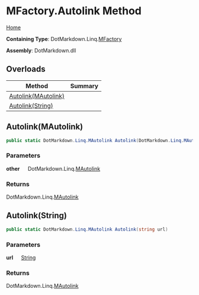 # MFactory\.Autolink Method

[Home](../../../../README.md)

**Containing Type**: DotMarkdown\.Linq\.[MFactory](../README.md)

**Assembly**: DotMarkdown\.dll

## Overloads

| Method | Summary |
| ------ | ------- |
| [Autolink(MAutolink)](#DotMarkdown_Linq_MFactory_Autolink_DotMarkdown_Linq_MAutolink_) | |
| [Autolink(String)](#DotMarkdown_Linq_MFactory_Autolink_System_String_) | |

## Autolink\(MAutolink\) <a name="DotMarkdown_Linq_MFactory_Autolink_DotMarkdown_Linq_MAutolink_"></a>

```csharp
public static DotMarkdown.Linq.MAutolink Autolink(DotMarkdown.Linq.MAutolink other)
```

### Parameters

**other** &emsp; DotMarkdown\.Linq\.[MAutolink](../../MAutolink/README.md)

### Returns

DotMarkdown\.Linq\.[MAutolink](../../MAutolink/README.md)

## Autolink\(String\) <a name="DotMarkdown_Linq_MFactory_Autolink_System_String_"></a>

```csharp
public static DotMarkdown.Linq.MAutolink Autolink(string url)
```

### Parameters

**url** &emsp; [String](https://docs.microsoft.com/en-us/dotnet/api/system.string)

### Returns

DotMarkdown\.Linq\.[MAutolink](../../MAutolink/README.md)

